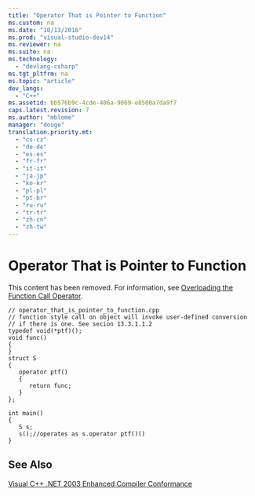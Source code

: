 ```yaml
---
title: "Operator That is Pointer to Function"
ms.custom: na
ms.date: "10/13/2016"
ms.prod: "visual-studio-dev14"
ms.reviewer: na
ms.suite: na
ms.technology: 
  - "devlang-csharp"
ms.tgt_pltfrm: na
ms.topic: "article"
dev_langs: 
  - "C++"
ms.assetid: bb576b9c-4cde-406a-9069-e8500a7da9f7
caps.latest.revision: 7
ms.author: "mblome"
manager: "douge"
translation.priority.mt: 
  - "cs-cz"
  - "de-de"
  - "es-es"
  - "fr-fr"
  - "it-it"
  - "ja-jp"
  - "ko-kr"
  - "pl-pl"
  - "pt-br"
  - "ru-ru"
  - "tr-tr"
  - "zh-cn"
  - "zh-tw"
---
```

# Operator That is Pointer to Function
This content has been removed. For information, see [Overloading the Function Call Operator](../Topic/Function%20Call%20\(C++\).md).  
  
```  
// operator_that_is_pointer_to_function.cpp  
// function style call on object will invoke user-defined conversion   
// if there is one. See secion 13.3.1.1.2   
typedef void(*ptf)();  
void func()  
{  
}  
struct S  
{  
   operator ptf()  
   {  
      return func;  
   }  
};  
  
int main()  
{  
   S s;  
   s();//operates as s.operator ptf()()  
}  
```  
  
## See Also  
 [Visual C++ .NET 2003 Enhanced Compiler Conformance](../misc/visual-c---.net-2003-enhanced-compiler-conformance.md)
